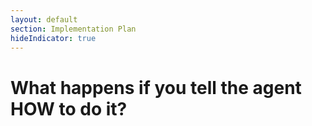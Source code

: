 ```yaml
---
layout: default
section: Implementation Plan
hideIndicator: true
---
```


<h1 class="text-center">
What happens if you tell the agent HOW to do it?
</h1>

<YoutubeEmbed url="https://youtu.be/cDA3_5982h8?si=zajYEtDQTnnE_dKA&t=65" class="h100" title="Backlog.md Planning Session" />

<!--
You're allowed to give him hints
-->

